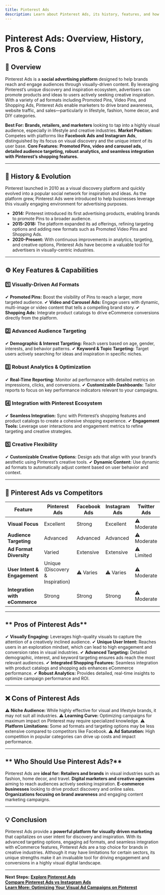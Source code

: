 ```yaml
---
title: Pinterest Ads
description: Learn about Pinterest Ads, its history, features, and how it compares to other social media advertising platforms.
---
```


# **Pinterest Ads: Overview, History, Pros & Cons**

## **📌 Overview**  
Pinterest Ads is a **social advertising platform** designed to help brands reach and engage audiences through visually-driven content. By leveraging Pinterest’s unique discovery and inspiration ecosystem, advertisers can promote products and ideas to users actively seeking creative inspiration. With a variety of ad formats including Promoted Pins, Video Pins, and Shopping Ads, Pinterest Ads enable marketers to drive brand awareness, website traffic, and sales—particularly in lifestyle, fashion, home decor, and DIY categories.

 **Best For:** **Brands, retailers, and marketers** looking to tap into a highly visual audience, especially in lifestyle and creative industries.
 **Market Position:** Competes with platforms like **Facebook Ads and Instagram Ads**, distinguished by its focus on visual discovery and the unique intent of its user base.
 **Core Features:** **Promoted Pins, video and carousel ads, detailed audience targeting, robust analytics, and seamless integration with Pinterest’s shopping features.**

---

## **📜 History & Evolution**  
Pinterest launched in 2010 as a visual discovery platform and quickly evolved into a popular social network for inspiration and ideas. As the platform grew, Pinterest Ads were introduced to help businesses leverage this visually engaging environment for advertising purposes.

- **2014:** Pinterest introduced its first advertising products, enabling brands to promote Pins to a broader audience.
- **2015-2018:** The platform expanded its ad offerings, refining targeting options and adding new formats such as Promoted Video Pins and Shopping Ads.
- **2020-Present:** With continuous improvements in analytics, targeting, and creative options, Pinterest Ads have become a valuable tool for advertisers in visually-centric industries.

---

## **⚙️ Key Features & Capabilities**

### **1️⃣ Visually-Driven Ad Formats**
✔ **Promoted Pins:** Boost the visibility of Pins to reach a larger, more targeted audience.
✔ **Video and Carousel Ads:** Engage users with dynamic, multi-image or video content that tells a compelling brand story.
✔ **Shopping Ads:** Integrate product catalogs to drive eCommerce conversions directly from the platform.

### **2️⃣ Advanced Audience Targeting**
✔ **Demographic & Interest Targeting:** Reach users based on age, gender, interests, and behavior patterns.
✔ **Keyword & Topic Targeting:** Target users actively searching for ideas and inspiration in specific niches.

### **3️⃣ Robust Analytics & Optimization**
✔ **Real-Time Reporting:** Monitor ad performance with detailed metrics on impressions, clicks, and conversions.
✔ **Customizable Dashboards:** Tailor reports to focus on key performance indicators relevant to your campaigns.

### **4️⃣ Integration with Pinterest Ecosystem**
✔ **Seamless Integration:** Sync with Pinterest’s shopping features and product catalogs to create a cohesive shopping experience.
✔ **Engagement Tools:** Leverage user interactions and engagement metrics to refine targeting and creative strategies.

### **5️⃣ Creative Flexibility**
✔ **Customizable Creative Options:** Design ads that align with your brand’s aesthetic using Pinterest’s creative tools.
✔ **Dynamic Content:** Use dynamic ad formats to automatically adjust content based on user behavior and context.

---

## **🔄 Pinterest Ads vs Competitors**

| Feature                     | Pinterest Ads      | Facebook Ads      | Instagram Ads     | Twitter Ads       |
|-----------------------------|--------------------|-------------------|-------------------|-------------------|
| **Visual Focus**            |  Excellent       |  Strong         |  Excellent      | ⚠ Moderate       |
| **Audience Targeting**      |  Advanced        |  Advanced       |  Advanced       | ⚠ Moderate       |
| **Ad Format Diversity**     |  Varied          |  Extensive      |  Extensive      | ⚠ Limited        |
| **User Intent & Engagement**|  Unique (Discovery & Inspiration) | ⚠ Varies | ⚠ Varies | ⚠ Moderate       |
| **Integration with eCommerce** |  Strong      |  Strong         |  Strong         | ⚠ Moderate       |

---

## ** Pros of Pinterest Ads**
✔ **Visually Engaging:** Leverages high-quality visuals to capture the attention of a creatively inclined audience.
✔ **Unique User Intent:** Reaches users in an exploration mindset, which can lead to high engagement and conversion rates in visual industries.
✔ **Advanced Targeting:** Detailed demographic, interest, and keyword targeting ensures ads reach the most relevant audiences.
✔ **Integrated Shopping Features:** Seamless integration with product catalogs and shopping ads enhances eCommerce performance.
✔ **Robust Analytics:** Provides detailed, real-time insights to optimize campaign performance and ROI.

---

## **❌ Cons of Pinterest Ads**
⚠ **Niche Audience:** While highly effective for visual and lifestyle brands, it may not suit all industries.
⚠ **Learning Curve:** Optimizing campaigns for maximum impact on Pinterest may require specialized knowledge.
⚠ **Platform Limitations:** Some ad formats and targeting options may be less extensive compared to competitors like Facebook.
⚠ **Ad Saturation:** High competition in popular categories can drive up costs and impact performance.

---

## ** Who Should Use Pinterest Ads?**
Pinterest Ads are **ideal for:**
 **Retailers and brands** in visual industries such as fashion, home decor, and travel.
 **Digital marketers and creative agencies** aiming to reach audiences actively seeking inspiration.
 **E-commerce businesses** looking to drive product discovery and online sales.
 **Organizations focusing on brand awareness** and engaging content marketing campaigns.

---

## **💡 Conclusion**
Pinterest Ads provide a **powerful platform for visually driven marketing** that capitalizes on user intent for discovery and inspiration. With its advanced targeting options, engaging ad formats, and seamless integration with eCommerce features, Pinterest Ads are a top choice for brands in creative industries. Although it may have limitations for certain sectors, its unique strengths make it an invaluable tool for driving engagement and conversions in a highly visual digital landscape.

---

 **Next Steps:**
 **[Explore Pinterest Ads](https://business.pinterest.com/ads)**  
 **[Compare Pinterest Ads vs Instagram Ads](#)**  
 **[Learn More: Optimizing Your Visual Ad Campaigns on Pinterest](#)**
